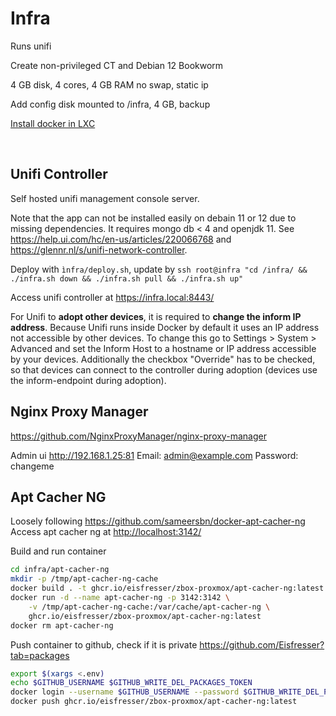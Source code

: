 
# Infra

Runs unifi

Create non-privileged CT and Debian 12 Bookworm

4 GB disk, 4 cores, 4 GB RAM no swap, static ip

Add config disk mounted to /infra, 4 GB, backup

[Install docker in LXC](docker.md)

</br>

## Unifi Controller

Self hosted unifi management console server. 

Note that the app can not be installed easily on debain 11 or 12 due to missing dependencies. It requires mongo db < 4 and openjdk 11. See <https://help.ui.com/hc/en-us/articles/220066768> and <https://glennr.nl/s/unifi-network-controller>.

Deploy with ```ìnfra/deploy.sh```, update by ```ssh root@infra "cd /infra/ && ./infra.sh down && ./infra.sh pull && ./infra.sh up"```

Access unifi controller at <https://infra.local:8443/>

For Unifi to __adopt other devices__, it is required to __change the inform IP address__. Because Unifi runs inside Docker by default it uses an IP address not accessible by other devices. To change this go to Settings > System > Advanced and set the Inform Host to a hostname or IP address accessible by your devices. Additionally the checkbox "Override" has to be checked, so that devices can connect to the controller during adoption (devices use the inform-endpoint during adoption).


## Nginx Proxy Manager

https://github.com/NginxProxyManager/nginx-proxy-manager

Admin ui <http://192.168.1.25:81>
Email:    admin@example.com
Password: changeme

## Apt Cacher NG

Loosely following <https://github.com/sameersbn/docker-apt-cacher-ng>
Access apt cacher ng at <http://localhost:3142/>

Build and run container

```bash
cd infra/apt-cacher-ng
mkdir -p /tmp/apt-cacher-ng-cache
docker build . -t ghcr.io/eisfresser/zbox-proxmox/apt-cacher-ng:latest
docker run -d --name apt-cacher-ng -p 3142:3142 \
    -v /tmp/apt-cacher-ng-cache:/var/cache/apt-cacher-ng \
    ghcr.io/eisfresser/zbox-proxmox/apt-cacher-ng:latest
docker rm apt-cacher-ng
```

Push container to github, check if it is private <https://github.com/Eisfresser?tab=packages>

```bash
export $(xargs <.env)
echo $GITHUB_USERNAME $GITHUB_WRITE_DEL_PACKAGES_TOKEN
docker login --username $GITHUB_USERNAME --password $GITHUB_WRITE_DEL_PACKAGES_TOKEN ghcr.io
docker push ghcr.io/eisfresser/zbox-proxmox/apt-cacher-ng:latest
``` 
